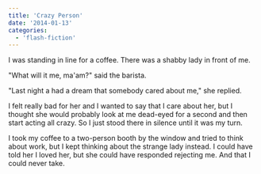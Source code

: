 ```yaml
---
title: 'Crazy Person'
date: '2014-01-13'
categories:
  - 'flash-fiction'
---
```


I was standing in line for a coffee. There was a shabby lady in front of me.

<!-- truncate -->

"What will it me, ma'am?" said the barista.

"Last night a had a dream that somebody cared about me," she replied.

I felt really bad for her and I wanted to say that I care about her, but I
thought she would probably look at me dead-eyed for a second and then start
acting all crazy. So I just stood there in silence until it was my turn.

I took my coffee to a two-person booth by the window and tried to think about
work, but I kept thinking about the strange lady instead. I could have told her
I loved her, but she could have responded rejecting me. And that I could never
take.
